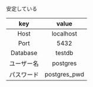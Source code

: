 安定している

|key|value|
|:-:|:-:|
|Host|localhost|
|Port|5432|
|Database|testdb|
|ユーザー名|postgres|
|パスワード|postgres_pwd|
